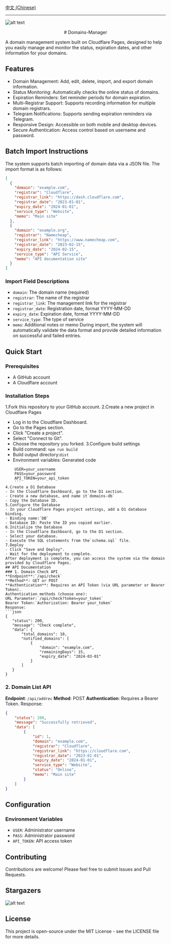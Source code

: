 [中文 (Chinese)](./README.md)

---
![alt text](https://github.com/user-attachments/assets/d7509dd3-5254-4af0-ad68-f8cbfdd0bcd9)
<div align="center">
# Domains-Manager
</div>


A domain management system built on Cloudflare Pages, designed to help you easily manage and monitor the status, expiration dates, and other information for your domains.
## Features
- Domain Management: Add, edit, delete, import, and export domain information.
- Status Monitoring: Automatically checks the online status of domains.
- Expiration Reminders: Set reminder periods for domain expiration.
- Multi-Registrar Support: Supports recording information for multiple domain registrars.
- Telegram Notifications: Supports sending expiration reminders via Telegram.
- Responsive Design: Accessible on both mobile and desktop devices.
- Secure Authentication: Access control based on username and password.
## Batch Import Instructions
The system supports batch importing of domain data via a JSON file. The import format is as follows:
```json
[
  {
    "domain": "example.com",
    "registrar": "Cloudflare",
    "registrar_link": "https://dash.cloudflare.com",
    "registrar_date": "2023-01-01",
    "expiry_date": "2024-01-01",
    "service_type": "Website",
    "memo": "Main site"
  },
  {
    "domain": "example.org",
    "registrar": "Namecheap",
    "registrar_link": "https://www.namecheap.com",
    "registrar_date": "2023-02-15",
    "expiry_date": "2024-02-15",
    "service_type": "API Service",
    "memo": "API documentation site"
  }
]
```
### Import Field Descriptions

- `domain`: The domain name (required)
- `registrar`: The name of the registrar
- `registrar_link`: The management link for the registrar
- `registrar_date`: Registration date, format YYYY-MM-DD
- `expiry_date`: Expiration date, format YYYY-MM-DD
- `service_type`: The type of service
- `memo`: Additional notes or memo
During import, the system will automatically validate the data format and provide detailed information on successful and failed entries.
## Quick Start
### Prerequisites
- A GitHub account
- A Cloudflare account
### Installation Steps
1.Fork this repository to your GitHub account.
2.Create a new project in Cloudflare Pages
- Log in to the Cloudflare Dashboard.
- Go to the Pages section.
- Click "Create a project".
- Select "Connect to Git".
- Choose the repository you forked.
3.Configure build settings
- Build command: `npm run build`
- Build output directory:`dist`
- Environment variables:
Generated code
 ```
     USER=your_username
     PASS=your_password
     API_TOKEN=your_api_token
     ```
4.Create a D1 Database
- In the Cloudflare Dashboard, go to the D1 section.
- Create a new database, and name it`domains-db`
- Copy the Database ID.
5.Configure the Database
- In your Cloudflare Pages project settings, add a D1 database binding.
- Binding name:`DB`
- Database ID: Paste the ID you copied earlier.
6.Initialize the Database
- In the Cloudflare Dashboard, go to the D1 section.
- Select your database.
- Execute the SQL statements from the`schema.sql` file.
7.Deploy
- Click "Save and Deploy".
- Wait for the deployment to complete.
After deployment is complete, you can access the system via the domain provided by Cloudflare Pages.
## API Documentation
### 1. Domain Check API
**Endpoint**:`/api/check`
**Method**: GET or POST
**Authentication**: Requires an API Token (via URL parameter or Bearer Token).
Authentication methods (choose one):
URL Parameter:`/api/check?token=your_token`
Bearer Token:`Authorization: Bearer your_token`
Response:
```json
{
    "status": 200,
    "message": "Check complete",
    "data": {
        "total_domains": 10,
        "notified_domains": [
            {
                "domain": "example.com",
                "remainingDays": 15,
                "expiry_date": "2024-03-01"
            }
        ]
    }
}
```
### 2. Domain List API
**Endpoint**: `/api/addrec`
**Method**: POST
**Authentication**: Requires a Bearer Token.
Response:
```json
{
    "status": 200,
    "message": "Successfully retrieved",
    "data": [
        {
            "id": 1,
            "domain": "example.com",
            "registrar": "Cloudflare",
            "registrar_link": "https://cloudflare.com",
            "registrar_date": "2023-01-01",
            "expiry_date": "2024-01-01",
            "service_type": "Website",
            "status": "Online",
            "memo": "Main site"
        }
    ]
}
```
## Configuration
### Environment Variables
- `USER`: Administrator username
- `PASS`: Administrator password
- `API_TOKEN`: API access token
## Contributing
Contributions are welcome! Please feel free to submit Issues and Pull Requests.
## Stargazers
![alt text](https://starchart.cc/wff0325/Domain-Manager.svg?variant=adaptive)
## License
This project is open-source under the MIT License - see the LICENSE file for more details.
